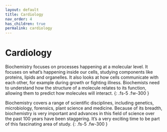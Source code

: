 ```yaml
---
layout: default
title: Cardiology
nav_order: 4
has_children: true
permalink: cardiology
---
```


# Cardiology

Biochemistry focuses on processes happening at a molecular level. It focuses on what’s happening inside our cells, studying components like proteins, lipids and organelles. It also looks at how cells communicate with each other, for example during growth or fighting illness. Biochemists need to understand how the structure of a molecule relates to its function, allowing them to predict how molecules will interact.
{: .fs-5 .fw-300 }

Biochemistry covers a range of scientific disciplines, including genetics, microbiology, forensics, plant science and medicine. Because of its breadth, biochemistry is very important and advances in this field of science over the past 100 years have been staggering. It’s a very exciting time to be part of this fascinating area of study.
{: .fs-5 .fw-300 }

